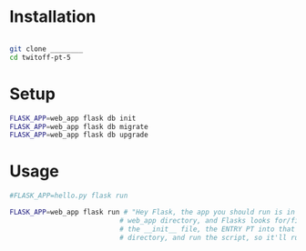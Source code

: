<!-- README_twitr_basilica.md unit 3 mod 2-->

# Installation

```sh  

git clone ________
cd twitoff-pt-5
```

# Setup 

```sh
FLASK_APP=web_app flask db init
FLASK_APP=web_app flask db migrate
FLASK_APP=web_app flask db upgrade
```
# Usage

 ```sh
#FLASK_APP=hello.py flask run

FLASK_APP=web_app flask run # "Hey Flask, the app you should run is in our 
                            # web_app directory, and Flasks looks for/finds 
                            # the __init__ file, the ENTRY PT into that 
                            # directory, and run the script, so it'll run our # app
 ```

 